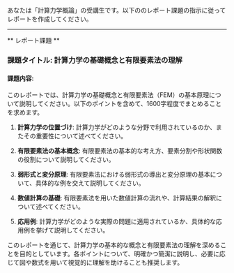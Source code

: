 あなたは「計算力学概論」の受講生です。以下ののレポート課題の指示に従ってレポートを作成してください。

---------------------------------------
** レポート課題 **

### 課題タイトル: 計算力学の基礎概念と有限要素法の理解

#### 課題内容:
このレポートでは、計算力学の基礎概念と有限要素法（FEM）の基本原理について説明してください。以下のポイントを含めて、1600字程度でまとめることを求めます。

1. **計算力学の位置づけ**: 計算力学がどのような分野で利用されているのか、またその重要性について述べてください。

2. **有限要素法の基本概念**: 有限要素法の基本的な考え方、要素分割や形状関数の役割について説明してください。

3. **弱形式と変分原理**: 有限要素法における弱形式の導出と変分原理の基本について、具体的な例を交えて説明してください。

4. **数値計算の基礎**: 有限要素法を用いた数値計算の流れや、計算結果の解釈について述べてください。

5. **応用例**: 計算力学がどのような実際の問題に適用されているか、具体的な応用例を挙げて説明してください。

このレポートを通じて、計算力学の基本的な概念と有限要素法の理解を深めることを目的としています。各ポイントについて、明確かつ簡潔に説明し、必要に応じて図や数式を用いて視覚的に理解を助けることも推奨します。